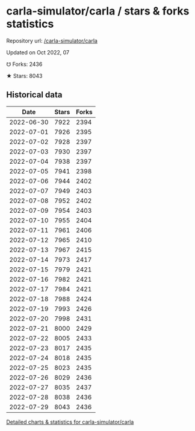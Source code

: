 # carla-simulator/carla / stars & forks statistics

Repository url: [/carla-simulator/carla](https://github.com/carla-simulator/carla)

Updated on Oct 2022, 07

☋ Forks: 2436

★ Stars: 8043

## Historical data
| Date | Stars | Forks |
|------|-------|-------|
| 2022-06-30 | 7922 | 2394 | 
| 2022-07-01 | 7926 | 2395 | 
| 2022-07-02 | 7928 | 2397 | 
| 2022-07-03 | 7930 | 2397 | 
| 2022-07-04 | 7938 | 2397 | 
| 2022-07-05 | 7941 | 2398 | 
| 2022-07-06 | 7944 | 2402 | 
| 2022-07-07 | 7949 | 2403 | 
| 2022-07-08 | 7952 | 2402 | 
| 2022-07-09 | 7954 | 2403 | 
| 2022-07-10 | 7955 | 2404 | 
| 2022-07-11 | 7961 | 2406 | 
| 2022-07-12 | 7965 | 2410 | 
| 2022-07-13 | 7967 | 2415 | 
| 2022-07-14 | 7973 | 2417 | 
| 2022-07-15 | 7979 | 2421 | 
| 2022-07-16 | 7982 | 2421 | 
| 2022-07-17 | 7984 | 2421 | 
| 2022-07-18 | 7988 | 2424 | 
| 2022-07-19 | 7993 | 2426 | 
| 2022-07-20 | 7998 | 2431 | 
| 2022-07-21 | 8000 | 2429 | 
| 2022-07-22 | 8005 | 2433 | 
| 2022-07-23 | 8017 | 2435 | 
| 2022-07-24 | 8018 | 2435 | 
| 2022-07-25 | 8023 | 2435 | 
| 2022-07-26 | 8029 | 2436 | 
| 2022-07-27 | 8035 | 2437 | 
| 2022-07-28 | 8038 | 2436 | 
| 2022-07-29 | 8043 | 2436 | 


[Detailed charts & statistics for carla-simulator/carla](https://reviewgithub.com/rep/carla-simulator/carla)
